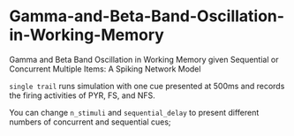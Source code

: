 # Gamma-and-Beta-Band-Oscillation-in-Working-Memory
Gamma and Beta Band Oscillation in Working Memory given Sequential or Concurrent Multiple Items: A Spiking Network Model

```single trail``` runs simulation with one cue presented at 500ms and records the firing activities of PYR, FS, and NFS. 

You can change ```n_stimuli``` and ```sequential_delay``` to present different numbers of concurrent and sequential cues;

